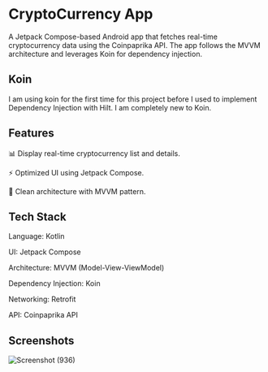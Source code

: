 # CryptoCurrency App

A Jetpack Compose-based Android app that fetches real-time cryptocurrency data using the Coinpaprika API. The app follows the MVVM architecture and leverages Koin for dependency injection.

## Koin
I am using koin for the first time for this project before I used to implement Dependency Injection with Hilt. I am completely new to Koin.

## Features

📊 Display real-time cryptocurrency list and details.

⚡ Optimized UI using Jetpack Compose.

🚀 Clean architecture with MVVM pattern.


## Tech Stack

Language: Kotlin

UI: Jetpack Compose

Architecture: MVVM (Model-View-ViewModel)

Dependency Injection: Koin

Networking: Retrofit


API: Coinpaprika API
## Screenshots
![Screenshot (936)](https://github.com/user-attachments/assets/e7599b8a-b6f2-455d-bf04-c3092bf89e28)

